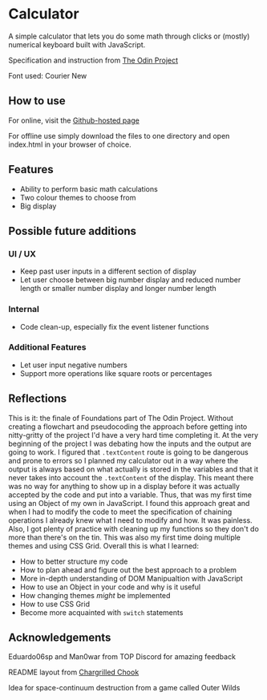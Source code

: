 # Calculator

A simple calculator that lets you do some math through clicks or (mostly) numerical keyboard built with JavaScript.

Specification and instruction from [The Odin Project](https://www.theodinproject.com/paths/foundations/courses/foundations/lessons/calculator)

Font used: Courier New

## How to use

For online, visit the [Github-hosted page](https://scheals.github.io/calculator/)

For offline use simply download the files to one directory and open index.html in your browser of choice.

## Features
* Ability to perform basic math calculations
* Two colour themes to choose from
* Big display

## Possible future additions

### UI / UX
* Keep past user inputs in a different section of display
* Let user choose between big number display and reduced number length or smaller number display and longer number length

### Internal
* Code clean-up, especially fix the event listener functions

### Additional Features
* Let user input negative numbers
* Support more operations like square roots or percentages


## Reflections

This is it: the finale of Foundations part of The Odin Project. Without creating a flowchart and pseudocoding the approach before getting into nitty-gritty of the project I'd have a very hard time completing it. At the very beginning of the project I was debating how the inputs and the output are going to work. I figured that `.textContent` route is going to be dangerous and prone to errors so I planned my calculator out in a way where the output is always based on what actually is stored in the variables and that it never takes into account the `.textContent` of the display. This meant there was no way for anything to show up in a display before it was actually accepted by the code and put into a variable. Thus, that was my first time using an Object of my own in JavaScript. I found this approach great and when I had to modify the code to meet the specification of chaining operations I already knew what I need to modify and how. It was painless. Also, I got plenty of practice with cleaning up my functions so they don't do more than there's on the tin. This was also my first time doing multiple themes and using CSS Grid. Overall this is what I learned:
* How to better structure my code
* How to plan ahead and figure out the best approach to a problem
* More in-depth understanding of DOM Manipualtion with JavaScript
* How to use an Object in your code and why is it useful
* How changing themes *might* be implemented
* How to use CSS Grid
* Become more acquainted with `switch` statements

## Acknowledgements 
Eduardo06sp and Man0war from TOP Discord for amazing feedback

README layout from [Chargrilled Chook](https://github.com/ChargrilledChook)

Idea for space-continuum destruction from a game called Outer Wilds
